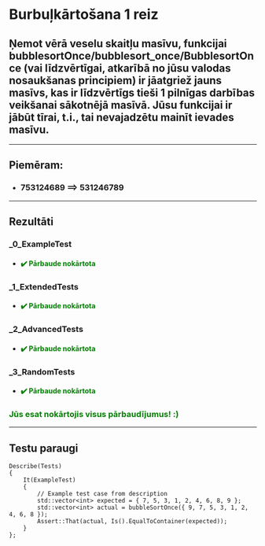 # **Burbuļkārtošana 1 reiz**

## **Ņemot vērā veselu skaitļu masīvu, funkcijai bubblesortOnce/bubblesort_once/BubblesortOnce (vai līdzvērtīgai, atkarībā no jūsu valodas nosaukšanas principiem) ir jāatgriež jauns masīvs, kas ir līdzvērtīgs tieši 1 pilnīgas darbības veikšanai sākotnējā masīvā. Jūsu funkcijai ir jābūt tīrai, t.i., tai nevajadzētu mainīt ievades masīvu.**
------
## **Piemēram:**

* ###  753124689 ==> 531246789

  
---
## **Rezultāti**


###    _0_ExampleTest
- #### <span style="color:green">:heavy_check_mark: Pārbaude nokārtota</span>

### _1_ExtendedTests
- #### <span style="color:green">:heavy_check_mark: Pārbaude nokārtota</span>
### _2_AdvancedTests
- #### <span style="color:green">:heavy_check_mark: Pārbaude nokārtota</span>
### _3_RandomTests
- #### <span style="color:green">:heavy_check_mark: Pārbaude nokārtota</span>


  
  
### <span style="color:green"> Jūs esat nokārtojis visus pārbaudījumus! :)</span>

---
## **Testu paraugi**
```
Describe(Tests)
{
    It(ExampleTest)
    {
        // Example test case from description
        std::vector<int> expected = { 7, 5, 3, 1, 2, 4, 6, 8, 9 };
        std::vector<int> actual = bubbleSortOnce({ 9, 7, 5, 3, 1, 2, 4, 6, 8 });
        Assert::That(actual, Is().EqualToContainer(expected));
    }
};

